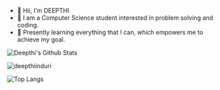 - 👋 Hii, I’m DEEPTHI
- 👀 I am a Computer Science student interested in problem solving and coding.
- 🌱 Presently learning everything that I can, which empowers me to achieve my goal.

<!---
deepthiinduri/deepthiinduri is a ✨ special ✨ repository because its `README.md` (this file) appears on your GitHub profile.
You can click the Preview link to take a look at your changes.
--->

![Deepthi's Github Stats](https://github-readme-stats.vercel.app/api?username=deepthiinduri&show_icons=true&theme=radical)

<!---
[![GitHub Streak](https://github-readme-streak-stats.herokuapp.com/?user=deepthiinduri)](https://git.io/streak-stats)
--->

<p><img align="center" src="https://github-readme-streak-stats.herokuapp.com/?user=deepthiinduri&" alt="deepthiinduri" /></p>

![Top Langs](https://github-readme-stats.vercel.app/api/top-langs/?username=deepthiinduri&layout=compact&hide_border=true)



